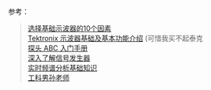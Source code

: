 参考：
> [选择基础示波器的10个因素](https://download.tek.com/document/3GW_60848-1_10-Factors_Basic-scope_CN.pdf)  
> [Tektronix 示波器基础及基本功能介绍](https://download.tek.com/document/3GC-24274-0_Oscilloscope.pdf) (可惜我买不起泰克  
> [探头 ABC 入门手册](https://download.tek.com/document/60C_6053_13_0.pdf)  
> [深入了解信号发生器](https://download.tek.com/document/76C-16672-5_2012.11.07.22.34.52_12608_ZH.pdf)  
> [实时频谱分析基础知识](https://download.tek.com/document/37C-17249-4.pdf)  
> [工科男孙老师](https://space.bilibili.com/43584648/channel/collectiondetail?sid=109390)